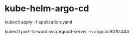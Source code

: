 # kube-helm-argo-cd

kubectl apply -f application.yaml

kubectl port-forward svc/argocd-server -n argocd 8010:443
